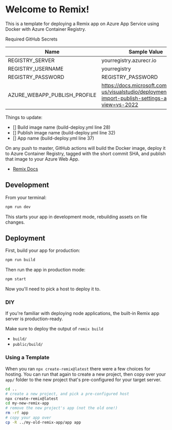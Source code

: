 # Welcome to Remix!

This is a template for deploying a Remix app on Azure App Service using Docker with Azure Container Registry.

Required GitHub Secrets

| Name                         | Sample Value                                                                                                 |
| ---------------------------- | ------------------------------------------------------------------------------------------------------------ |
| REGISTRY_SERVER              | yourregistry.azurecr.io                                                                                      |
| REGISTRY_USERNAME            | yourregistry                                                                                                 |
| REGISTRY_PASSWORD            | REGISTRY_PASSWORD                                                                                            |
| AZURE_WEBAPP_PUBLISH_PROFILE | https://docs.microsoft.com/en-us/visualstudio/deployment/tutorial-import-publish-settings-azure?view=vs-2022 |

Things to update:

- [] Build image name (build-deploy.yml line 28)
- [] Publish image name (build-deploy.yml line 32)
- [] App name (build-deploy.yml line 37)

On any push to master, GitHub actions will build the Docker image, deploy it to Azure Container Registry, tagged with the short commit SHA, and publish that image to your Azure Web App.

- [Remix Docs](https://remix.run/docs)

## Development

From your terminal:

```sh
npm run dev
```

This starts your app in development mode, rebuilding assets on file changes.

## Deployment

First, build your app for production:

```sh
npm run build
```

Then run the app in production mode:

```sh
npm start
```

Now you'll need to pick a host to deploy it to.

### DIY

If you're familiar with deploying node applications, the built-in Remix app server is production-ready.

Make sure to deploy the output of `remix build`

- `build/`
- `public/build/`

### Using a Template

When you ran `npx create-remix@latest` there were a few choices for hosting. You can run that again to create a new project, then copy over your `app/` folder to the new project that's pre-configured for your target server.

```sh
cd ..
# create a new project, and pick a pre-configured host
npx create-remix@latest
cd my-new-remix-app
# remove the new project's app (not the old one!)
rm -rf app
# copy your app over
cp -R ../my-old-remix-app/app app
```
